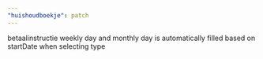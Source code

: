 ```yaml
---
"huishoudboekje": patch
---
```


betaalinstructie weekly day and monthly day is automatically filled based on startDate when selecting type

